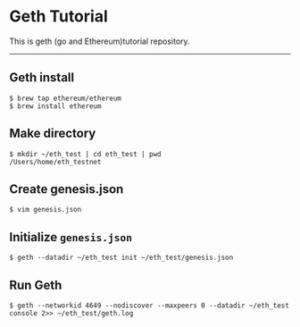 # Geth Tutorial
This is geth (go and Ethereum)tutorial repository.

---

## Geth install

```
$ brew tap ethereum/ethereum
$ brew install ethereum
```

## Make directory

```
$ mkdir ~/eth_test | cd eth_test | pwd
/Users/home/eth_testnet
```

## Create genesis.json

```
$ vim genesis.json
```

## Initialize `genesis.json`

```
$ geth --datadir ~/eth_test init ~/eth_test/genesis.json
```

## Run Geth

```
$ geth --networkid 4649 --nodiscover --maxpeers 0 --datadir ~/eth_test console 2>> ~/eth_test/geth.log
```
